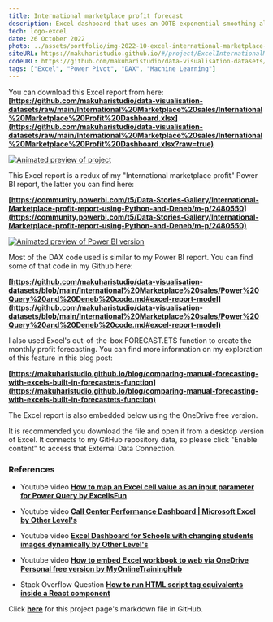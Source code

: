 ```yaml
---
title: International marketplace profit forecast
description: Excel dashboard that uses an OOTB exponential smoothing algorithm to forecast profit.
tech: logo-excel
date: 26 October 2022
photo: ../assets/portfolio/img-2022-10-excel-international-marketplace-profit-forecast.gif
siteURL: https://makuharistudio.github.io/#/project/ExcelInternationalMarketplaceProfitForecast
codeURL: https://github.com/makuharistudio/data-visualisation-datasets/blob/main/International%20Marketplace%20sales/Power%20Query%20and%20Deneb%20code.md
tags: ["Excel", "Power Pivot", "DAX", "Machine Learning"]
---
```


You can download this Excel report from here:
**[https://github.com/makuharistudio/data-visualisation-datasets/raw/main/International%20Marketplace%20sales/International%20Marketplace%20Profit%20Dashboard.xlsx](https://github.com/makuharistudio/data-visualisation-datasets/raw/main/International%20Marketplace%20sales/International%20Marketplace%20Profit%20Dashboard.xlsx?raw=true)**

[![Animated preview of project](../assets/portfolio/img-2022-10-excel-international-marketplace-profit-forecast.gif)](https://github.com/makuharistudio/data-visualisation-datasets/raw/main/International%20Marketplace%20sales/International%20Marketplace%20Profit%20Dashboard.xlsx?raw=true)

This Excel report is a redux of my "International marketplace profit" Power BI report, the latter you can find here:

**[https://community.powerbi.com/t5/Data-Stories-Gallery/International-Marketplace-profit-report-using-Python-and-Deneb/m-p/2480550](https://community.powerbi.com/t5/Data-Stories-Gallery/International-Marketplace-profit-report-using-Python-and-Deneb/m-p/2480550)**

[![Animated preview of Power BI version](../assets/portfolio/img-2022-04-power-bi-international-marketplace-python-deneb.gif)](https://community.powerbi.com/t5/Data-Stories-Gallery/International-Marketplace-profit-report-using-Python-and-Deneb/m-p/248055)

Most of the DAX code used is similar to my Power BI report. You can find some of that code in my Github here:

**[https://github.com/makuharistudio/data-visualisation-datasets/blob/main/International%20Marketplace%20sales/Power%20Query%20and%20Deneb%20code.md#excel-report-model](https://github.com/makuharistudio/data-visualisation-datasets/blob/main/International%20Marketplace%20sales/Power%20Query%20and%20Deneb%20code.md#excel-report-model)**

I also used Excel's out-of-the-box FORECAST.ETS function to create the monthly profit forecasting. You can find more information on my exploration of this feature in this blog post:

**[https://makuharistudio.github.io/blog/comparing-manual-forecasting-with-excels-built-in-forecastets-function](https://makuharistudio.github.io/blog/comparing-manual-forecasting-with-excels-built-in-forecastets-function)**

The Excel report is also embedded below using the OneDrive free version.

It is recommended you download the file and open it from a desktop version of Excel. It connects to my GitHub repository data, so please click "Enable content" to access that External Data Connection.


### References

* Youtube video **[How to map an Excel cell value as an input parameter for Power Query by ExcelIsFun](https://www.youtube.com/watch?v=gK2yBpiITv)**

* Youtube video **[Call Center Performance Dashboard | Microsoft Excel by Other Level's](https://www.youtube.com/watch?v=6qOL69bIQz8)**

* Youtube video **[Excel Dashboard for Schools with changing students images dynamically by Other Level's](https://www.youtube.com/watch?v=T4sZSXdQ4Vg&t=1395s)**

* Youtube video **[How to embed Excel workbook to web via OneDrive Personal free version by MyOnlineTrainingHub](https://www.youtube.com/watch?v=uvA-U9FKgPw&t=385s)**

* Stack Overflow Question **[How to run HTML script tag equivalents inside a React component](https://stackoverflow.com/questions/34424845/adding-script-tag-to-react-jsx)**


Click **[here](https://github.com/makuharistudio/makuharistudio.github.io/blob/main/src/projects/2022-10-26.md)** for this project page's markdown file in GitHub.